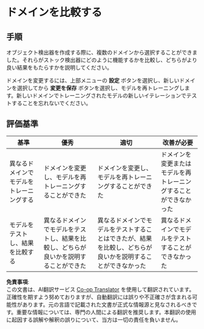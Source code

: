 <!--
CO_OP_TRANSLATOR_METADATA:
{
  "original_hash": "d93ee76fac4c2199973689ecd05baaf9",
  "translation_date": "2025-08-24T21:18:43+00:00",
  "source_file": "5-retail/lessons/1-train-stock-detector/assignment.md",
  "language_code": "ja"
}
-->
# ドメインを比較する

## 手順

オブジェクト検出器を作成する際に、複数のドメインから選択することができました。それらがストック検出器にどのように機能するかを比較し、どちらがより良い結果をもたらすかを説明してください。

ドメインを変更するには、上部メニューの **設定** ボタンを選択し、新しいドメインを選択してから **変更を保存** ボタンを選択し、モデルを再トレーニングします。新しいドメインでトレーニングされたモデルの新しいイテレーションでテストすることを忘れないでください。

## 評価基準

| 基準 | 優秀 | 適切 | 改善が必要 |
| ---- | ---- | ---- | ---------- |
| 異なるドメインでモデルをトレーニングする | ドメインを変更し、モデルを再トレーニングすることができた | ドメインを変更し、モデルを再トレーニングすることができた | ドメインを変更またはモデルを再トレーニングすることができなかった |
| モデルをテストし、結果を比較する | 異なるドメインでモデルをテストし、結果を比較し、どちらが良いかを説明することができた | 異なるドメインでモデルをテストすることはできたが、結果を比較し、どちらが良いかを説明することができなかった | 異なるドメインでモデルをテストすることができなかった |

**免責事項**:  
この文書は、AI翻訳サービス [Co-op Translator](https://github.com/Azure/co-op-translator) を使用して翻訳されています。正確性を期すよう努めておりますが、自動翻訳には誤りや不正確さが含まれる可能性があります。元の言語で記載された文書が正式な情報源と見なされるべきです。重要な情報については、専門の人間による翻訳を推奨します。本翻訳の使用に起因する誤解や解釈の誤りについて、当方は一切の責任を負いません。